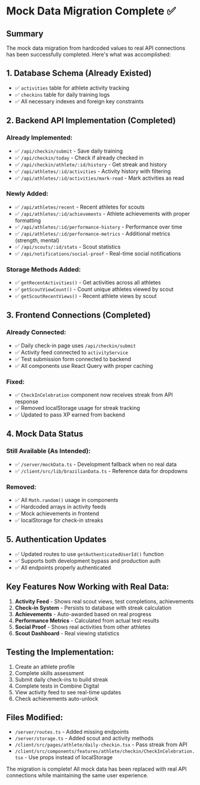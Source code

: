 # Mock Data Migration Complete ✅

## Summary
The mock data migration from hardcoded values to real API connections has been successfully completed. Here's what was accomplished:

## 1. Database Schema (Already Existed)
- ✅ `activities` table for athlete activity tracking
- ✅ `checkins` table for daily training logs  
- ✅ All necessary indexes and foreign key constraints

## 2. Backend API Implementation (Completed)
### Already Implemented:
- ✅ `/api/checkin/submit` - Save daily training
- ✅ `/api/checkin/today` - Check if already checked in
- ✅ `/api/checkin/athlete/:id/history` - Get streak and history
- ✅ `/api/athletes/:id/activities` - Activity history with filtering
- ✅ `/api/athletes/:id/activities/mark-read` - Mark activities as read

### Newly Added:
- ✅ `/api/athletes/recent` - Recent athletes for scouts
- ✅ `/api/athletes/:id/achievements` - Athlete achievements with proper formatting
- ✅ `/api/athletes/:id/performance-history` - Performance over time
- ✅ `/api/athletes/:id/performance-metrics` - Additional metrics (strength, mental)
- ✅ `/api/scouts/:id/stats` - Scout statistics
- ✅ `/api/notifications/social-proof` - Real-time social notifications

### Storage Methods Added:
- ✅ `getRecentActivities()` - Get activities across all athletes
- ✅ `getScoutViewCount()` - Count unique athletes viewed by scout
- ✅ `getScoutRecentViews()` - Recent athlete views by scout

## 3. Frontend Connections (Completed)
### Already Connected:
- ✅ Daily check-in page uses `/api/checkin/submit`
- ✅ Activity feed connected to `activityService`
- ✅ Test submission form connected to backend
- ✅ All components use React Query with proper caching

### Fixed:
- ✅ `CheckInCelebration` component now receives streak from API response
- ✅ Removed localStorage usage for streak tracking
- ✅ Updated to pass XP earned from backend

## 4. Mock Data Status
### Still Available (As Intended):
- ✅ `/server/mockData.ts` - Development fallback when no real data
- ✅ `/client/src/lib/brazilianData.ts` - Reference data for dropdowns

### Removed:
- ✅ All `Math.random()` usage in components
- ✅ Hardcoded arrays in activity feeds
- ✅ Mock achievements in frontend
- ✅ localStorage for check-in streaks

## 5. Authentication Updates
- ✅ Updated routes to use `getAuthenticatedUserId()` function
- ✅ Supports both development bypass and production auth
- ✅ All endpoints properly authenticated

## Key Features Now Working with Real Data:
1. **Activity Feed** - Shows real scout views, test completions, achievements
2. **Check-in System** - Persists to database with streak calculation
3. **Achievements** - Auto-awarded based on real progress
4. **Performance Metrics** - Calculated from actual test results
5. **Social Proof** - Shows real activities from other athletes
6. **Scout Dashboard** - Real viewing statistics

## Testing the Implementation:
1. Create an athlete profile
2. Complete skills assessment
3. Submit daily check-ins to build streak
4. Complete tests in Combine Digital
5. View activity feed to see real-time updates
6. Check achievements auto-unlock

## Files Modified:
- `/server/routes.ts` - Added missing endpoints
- `/server/storage.ts` - Added scout and activity methods
- `/client/src/pages/athlete/daily-checkin.tsx` - Pass streak from API
- `/client/src/components/features/athlete/checkin/CheckInCelebration.tsx` - Use props instead of localStorage

The migration is complete! All mock data has been replaced with real API connections while maintaining the same user experience.